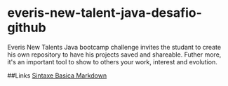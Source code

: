 # everis-new-talent-java-desafio-github
Everis New Talents Java bootcamp challenge invites the studant to create his own repository to have his projects saved and shareable. Futher more, it's an important tool to show to others your work, interest and evolution.

##Links
[Sintaxe Basica Markdown](markdownguide.org/basic-syntax/)
